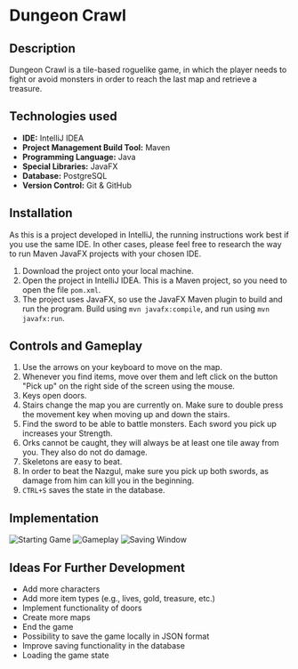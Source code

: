 # Dungeon Crawl

## Description

Dungeon Crawl is a tile-based roguelike game, in which the player needs to fight or avoid monsters in order to reach the last map and retrieve a treasure.

## Technologies used

- **IDE:** IntelliJ IDEA
- **Project Management Build Tool:** Maven
- **Programming Language:** Java
- **Special Libraries:** JavaFX
- **Database:** PostgreSQL
- **Version Control:** Git & GitHub

## Installation

As this is a project developed in IntelliJ, the running instructions work best if you use the same IDE. In other cases, please feel free to research the way to run Maven JavaFX projects with your chosen IDE.

1. Download the project onto your local machine.
2. Open the project in IntelliJ IDEA. This is a Maven project, so you need to open the file `pom.xml`.
3. The project uses JavaFX, so use the JavaFX Maven plugin to build and run the program. Build using `mvn javafx:compile`, and run using `mvn javafx:run`.

## Controls and Gameplay

1. Use the arrows on your keyboard to move on the map.
2. Whenever you find items, move over them and left click on the button "Pick up" on the right side of the screen using the mouse.
3. Keys open doors.
4. Stairs change the map you are currently on. Make sure to double press the movement key when moving up and down the stairs.
5. Find the sword to be able to battle monsters. Each sword you pick up increases your Strength.
6. Orks cannot be caught, they will always be at least one tile away from you. They also do not do damage.
7. Skeletons are easy to beat.
8. In order to beat the Nazgul, make sure you pick up both swords, as damage from him can kill you in the beginning.
9. `CTRL+S` saves the state in the database.

## Implementation

![Starting Game](https://drive.google.com/uc?export=view&id=1p8lxakvUceXUpR6i-Oq1lQg-IzXBZ-uD)
![Gameplay](https://drive.google.com/uc?export=view&id=1X8BIHPSkpT-zSFC1mrjOKLS8bf6J4VTt)
![Saving Window](https://drive.google.com/uc?export=view&id=1EQHsbbovK84MmRxzZVHMTBDy0IpPqK3q)

## Ideas For Further Development

- Add more characters
- Add more item types (e.g., lives, gold, treasure, etc.)
- Implement functionality of doors
- Create more maps
- End the game
- Possibility to save the game locally in JSON format
- Improve saving functionality in the database
- Loading the game state

